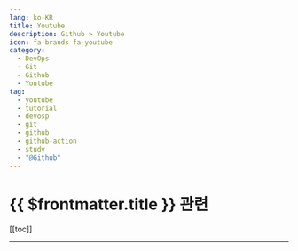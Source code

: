 ```yaml
---
lang: ko-KR
title: Youtube
description: Github > Youtube
icon: fa-brands fa-youtube
category:
  - DevOps
  - Git
  - Github 
  - Youtube
tag: 
  - youtube
  - tutorial
  - devosp
  - git
  - github
  - github-action
  - study
  - "@Github"
---
```


# {{ $frontmatter.title }} 관련

[[toc]]

---

<MyYouTubeItems jsonName="yu-TruffleSecurity" /><!-- Truffle Security -->
<MyYouTubeItems jsonName="yu-Github" /><!-- Github -->
<MyYouTubeItems jsonName="yu-jejucodingcamp" /><!-- 제주코딩베이스캠프 -->
<MyYouTubeItems jsonName="yu-loianegroner" /><!-- Loiane Groner -->
<MyYouTubeItems jsonName="yu-kantancoding" /><!-- Kantan Coding -->
<MyYouTubeItems jsonName="yu-ProtonPenguin" /><!-- ProtonPenguin -->
<MyYouTubeItems jsonName="yu-AZisk" /><!-- Alex Ziskind -->
<MyYouTubeItems jsonName="yu-bufferhead_" /><!-- Bufferhead -->
<MyYouTubeItems jsonName="yu-brianmmdev" /><!-- Brian Morrison -->

<TagLinks />
